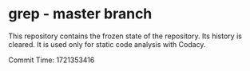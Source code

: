 # grep - master branch

This repository contains the frozen state of the repository.
Its history is cleared. It is used only for static code
analysis with Codacy.

Commit Time: 1721353416